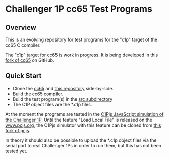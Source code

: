 # Challenger 1P cc65 Test Programs

## Overview

This is an evolving repository for test programs
for the "c1p" target of the cc65 C compiler.

The "c1p" target for cc65 is work in progress. It is being developed
in this [fork of cc65](https://github.com/smuehlst/cc65) on GitHub.

## Quick Start

* Clone the [cc65](https://github.com/smuehlst/cc65) and [this repository](https://github.com/smuehlst/cc65) side-by-side.
* Build the cc65 compiler.
* Build the test program(s) in the [src subdirectory](https://github.com/smuehlst/c1pctest/tree/src)
* The C1P object files are the *.c1p files.

At the moment the programs are tested in the [C1Pjs JavaScript simulation
of the Challenger 1P](http://www.pcjs.org/docs/c1pjs/). Until the feature
"Load Local File" is released on the www.pcjs.org, the C1Pjs simulator
with this feature can be cloned from
[this fork of pcjs](https://github.com/smuehlst/pcjs).

In theory it should also be possible to upload the *.c1p object files
via the serial port to real Challenger 1Ps in order to run them, but this
has not been tested yet.
